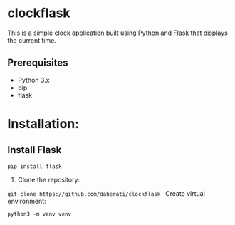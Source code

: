 # clockflask

This is a simple clock application built using Python and Flask that displays the current time.

## Prerequisites

- Python 3.x
- pip
- flask

# Installation:

## Install Flask

`pip install flask
`



1. Clone the repository:
   

`git clone https://github.com/daherati/clockflask
`
Create virtual environment:

`python3 -m venv venv
`
